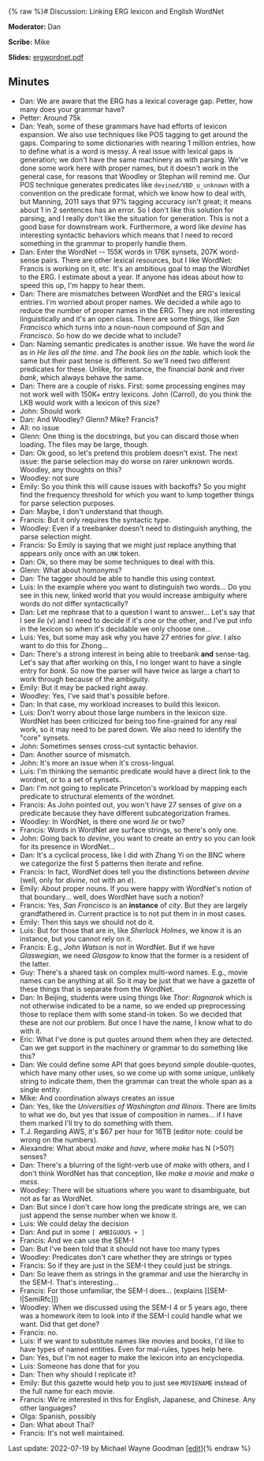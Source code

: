 {% raw %}# Discussion: Linking ERG lexicon and English WordNet

**Moderator:** Dan

**Scribe:** Mike

**Slides:** [ergwordnet.pdf](https://github.com/delph-in/docs/blob/main/summits/2022/ergwordnet.pdf)

## Minutes

- Dan: We are aware that the ERG has a lexical coverage gap. Petter, how many does your grammar have?
- Petter: Around 75k
- Dan: Yeah, some of these grammars have had efforts of lexicon expansion. We also use techniques like POS tagging to get around the gaps. Comparing to some dictionaries with nearing 1 million entries, how to define what is a word is messy. A real issue with lexical gaps is generation; we don't have the same machinery as with parsing. We've done some work here with proper names, but it doesn't work in the general case, for reasons that Woodley or Stephan will remind me. Our POS technique generates predicates like `devined/VBD_u_unknown` with a convention on the predicate format, which we know how to deal with, but Manning, 2011 says that 97% tagging accuracy isn't great; it means about 1 in 2 sentences has an error. So I don't like this solution for parsing, and I really don't like the situation for generation. This is not a good base for downstream work. Furthermore, a word like *devine* has interesting syntactic behaviors which means that I need to record something in the grammar to properly handle them.
- Dan: Enter the WordNet -- 155K words in 176K synsets, 207K word-sense pairs. There are other lexical resources, but I like WordNet: Francis is working on it, etc. It's an ambitious goal to map the WordNet to the ERG. I estimate about a year. If anyone has ideas about how to speed this up, I'm happy to hear them.
- Dan: There are mismatches between WordNet and the ERG's lexical entries. I'm worried about proper names. We decided a while ago to reduce the number of proper names in the ERG. They are not interesting linguistically and it's an open class. There are some things, like *San Francisco* which turns into a noun-noun compound of *San* and *Francisco*. So how do we decide what to include?
- Dan: Naming semantic predicates is another issue. We have the word *lie* as in *He lies all the time.* and *The book lies on the table.* which look the same but their past tense is different. So we'll need two different predicates for these. Unlike, for instance, the financial *bank* and river *bank*, which always behave the same.
- Dan: There are a couple of risks. First: some processing engines may not work well with 150K+ entry lexicons. John (Carrol), do you think the LKB would work with a lexicon of this size?
- John: Should work
- Dan: And Woodley? Glenn? Mike? Francis?
- All: no issue
- Glenn: One thing is the docstrings, but you can discard those when loading. The files may be large, though.
- Dan: Ok good, so let's pretend this problem doesn't exist. The next issue: the parse selection may do worse on rarer unknown words. Woodley, any thoughts on this?
- Woodley: not sure
- Emily: So you think this will cause issues with backoffs? So you might find the frequency threshold for which you want to lump together things for parse selection purposes.
- Dan: Maybe, I don't understand that though.
- Francis: But it only requires the syntactic type.
- Woodley: Even if a treebanker doesn't need to distinguish anything, the parse selection might.
- Francis: So Emily is saying that we might just replace anything that appears only once with an `UNK` token.
- Dan: Ok, so there may be some techniques to deal with this.
- Glenn: What about homonyms?
- Dan: The tagger should be able to handle this using context.
- Luis: In the example where you want to distinguish two words... Do you see in this new, linked world that you would increase ambiguity where words do not differ syntactically?
- Dan: Let me rephrase that to a question I want to answer... Let's say that I see *lie* (v) and I need to decide if it's one or the other, and I've put info in the lexicon so when it's decidable we only choose one...
- Luis: Yes, but some may ask why you have 27 entries for *give*. I also want to do this for Zhong...
- Dan: There's a strong interest in being able to treebank **and** sense-tag. Let's say that after working on this, I no longer want to have a single entry for *bank*. So now the parser will have twice as large a chart to work through because of the ambiguity.
- Emily: But it may be packed right away.
- Woodley: Yes, I've said that's possible before.
- Dan: In that case, my workload increases to build this lexicon.
- Luis: Don't worry about those large numbers in the lexicon size. WordNet has been criticized for being too fine-grained for any real work, so it may need to be pared down. We also need to identify the "core" synsets.
- John: Sometimes senses cross-cut syntactic behavior.
- Dan: Another source of mismatch.
- John: It's more an issue when it's cross-lingual.
- Luis: I'm thinking the semantic predicate would have a direct link to the wordnet, or to a set of synsets.
- Dan: I'm not going to replicate Princeton's workload by mapping each predicate to structural elements of the wordnet.
- Francis: As John pointed out, you won't have 27 senses of *give* on a predicate because they have different subcategorization frames.
- Woodley: In WordNet, is there one word *lie* or two?
- Francis: Words in WordNet are surface strings, so there's only one.
- John: Going back to *devine*, you want to create an entry so you can look for its presence in WordNet...
- Dan: It's a cyclical process, like I did with Zhang Yi on the BNC where we categorize the first 5 patterns then iterate and refine.
- Francis: In fact, WordNet does tell you the distinctions between *devine* (well, only for *divine*, not with an *e*).
- Emily: About proper nouns. If you were happy with WordNet's notion of that boundary... well, does WordNet have such a notion?
- Francis: Yes, *San Francisco* is an **instance** of *city*. But they are largely grandfathered in. Current practice is to not put them in in most cases.
- Emily: Then this says we should not do it.
- Luis: But for those that are in, like *Sherlock Holmes*, we know it is an instance, but you cannot rely on it.
- Francis: E.g., *John Watson* is not in WordNet. But if we have *Glaswegian*, we need *Glasgow* to know that the former is a resident of the latter.
- Guy: There's a shared task on complex multi-word names. E.g., movie names can be anything at all. So it may be just that we have a gazette of these things that is separate from the WordNet.
- Dan: In Beijing, students were using things like *Thor: Ragnarok* which is not otherwise indicated to be a name, so we ended up preprocessing those to replace them with some stand-in token. So we decided that these are not our problem. But once I have the name, I know what to do with it.
- Eric: What I've done is put quotes around them when they are detected. Can we get support in the machinery or grammar to do something like this?
- Dan: We could define some API that goes beyond simple double-quotes, which have many other uses, so we come up with some unique, unlikely string to indicate them, then the grammar can treat the whole span as a single entity.
- Mike: And coordination always creates an issue
- Dan: Yes, like the *Universities of Washington and Illinois*. There are limits to what we do, but yes that issue of composition in names... if I have them marked I'll try to do something with them.
- T.J. Regarding AWS, it's $67 per hour for 16TB (editor note: could be wrong on the numbers).
- Alexandre: What about *make* and *have*, where *make* has N (>50?) senses?
- Dan: There's a blurring of the light-verb use of *make* with others, and I don't think WordNet has that conception, like *make a movie* and *make a mess*.
- Woodley: There will be situations where you want to disambiguate, but not as far as WordNet.
- Dan: But since I don't care how long the predicate strings are, we can just append the sense number when we know it.
- Luis: We could delay the decision
- Dan: And put in some `[ AMBIGUOUS + ]`
- Francis: And we can use the SEM-I
- Dan: But I've been told that it should not have too many types
- Woodley: Predicates don't care whether they are strings or types
- Francis: So if they are just in the SEM-I they could just be strings.
- Dan: So leave them as strings in the grammar and use the hierarchy in the SEM-I. That's interesting...
- Francis: For those unfamiliar, the SEM-I does... (explains [[SEM-I|SemiRfc]])
- Woodley: When we discussed using the SEM-I 4 or 5 years ago, there was a homework item to look into if the SEM-I could handle what we want. Did that get done?
- Francis: no.
- Luis: If we want to substitute names like movies and books, I'd like to have types of named entities. Even for mal-rules, types help here.
- Dan: Yes, but I'm not eager to make the lexicon into an encyclopedia.
- Luis: Someone has done that for you
- Dan: Then why should I replicate it?
- Emily: But this gazette would help you to just see `MOVIENAME` instead of the full name for each movie.
- Francis: We're interested in this for English, Japanese, and Chinese. Any other languages?
- Olga: Spanish, possibly
- Dan: What about Thai?
- Francis: It's not well maintained.

Last update: 2022-07-19 by Michael Wayne Goodman [[edit](https://github.com/delph-in/docs/wiki/Fairhaven2022-Linking-ERG-and-Wordnet/_edit)]{% endraw %}